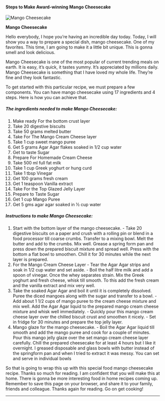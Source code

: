             

#### Steps to Make Award-winning Mango Cheesecake

![Mango Cheesecake](https://img-global.cpcdn.com/recipes/be1f68e38d3b4d48/751x532cq70/mango-cheesecake-recipe-main-photo.jpg)

**Mango Cheesecake**

Hello everybody, I hope you’re having an incredible day today. Today, I will show you a way to prepare a special dish, mango cheesecake. One of my favorites. This time, I am going to make it a little bit unique. This is gonna smell and look delicious.

Mango Cheesecake is one of the most popular of current trending meals on earth. It is easy, it’s quick, it tastes yummy. It’s appreciated by millions daily. Mango Cheesecake is something that I have loved my whole life. They’re fine and they look fantastic.

To get started with this particular recipe, we must prepare a few components. You can have mango cheesecake using 17 ingredients and 4 steps. Here is how you can achieve that.

##### The ingredients needed to make Mango Cheesecake:

1.  Make ready For the bottom crust layer
2.  Take 20 digestive biscuits
3.  Take 50 grams melted butter
4.  Take For The Mango Cream Cheese layer
5.  Take 1 cup sweet mango puree
6.  Get 5 grams Agar Agar flakes soaked in 1/2 cup water
7.  Get to taste Sugar
8.  Prepare For Homemade Cream Cheese
9.  Take 500 ml full fat milk
10.  Take 1 cup Greek yoghurt or hung curd
11.  Take 1 tbsp Vinegar
12.  Get 100 grams fresh cream
13.  Get 1 teaspoon Vanilla extract
14.  Take For the Top Glazed Jelly Layer
15.  Prepare to Taste Sugar
16.  Get 1 cup Mango Puree
17.  Get 5 gms agar agar soaked in ½ cup water

##### Instructions to make Mango Cheesecake:

1.  Start with the bottom layer of the mango cheesecake. - Take 20 digestive biscuits on a paper and crush with a rolling pin or blend in a food processor till coarse crumbs. Transfer to a mixing bowl. Melt the butter and add to the crumbs. Mix well. Grease a spring form pan and press down the prepared biscuit mixture and spread well. Press with the bottom a flat bowl to smoothen. Chill it for 30 minutes while the next layer is prepared.
2.  For the Mango Cream Cheese Layer - Tear the Agar Agar strips and soak in 1/2 cup water and set aside. - Boil the half litre milk and add a spoon of vinegar. Once the whey separates strain. Mix the Greek yoghurt and fresh cheese, whisk till smooth. To this add the fresh cream and the vanilla extract and mix very well.
3.  Take the soaked Agar Agar and boil it until it is completely dissolved. Puree the diced mangoes along with the sugar and transfer to a bowl. - Add about 1 1/2 cups of mango puree to the cream cheese mixture and mix well. Add the Agar Agar liquid to the prepared mango cream cheese mixture and whisk well immediately. - Quickly pour this mango cream cheese layer over the chilled biscuit crust and smoothen it nicely. - Set in fridge for 30 minutes and prepare the top jelly layer.
4.  Mango glaze for the mango cheesecake. - Boil the Agar Agar liquid till smooth and add the mango puree and cook for a couple of minutes. Pour this mango jelly glaze over the set mango cream cheese layer carefully. Chill the prepared cheesecake for at least 4 hours but I like it overnight. I greased disposable and glass bowls with butter instead of the springform pan and when I tried to extract it was messy. You can set and serve in individual bowls

So that is going to wrap this up with this special food mango cheesecake recipe. Thanks so much for reading. I am confident that you will make this at home. There is gonna be more interesting food in home recipes coming up. Remember to save this page on your browser, and share it to your family, friends and colleague. Thanks again for reading. Go on get cooking!

* * *